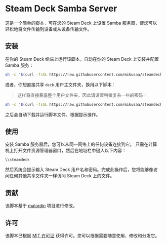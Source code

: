 # Steam Deck Samba Server

这是一个简单的脚本，可在您的 Steam Deck 上设置 Samba 服务器，使您可以轻松地将文件传输到设备或从设备传输文件。


## 安装

在你的 Steam Deck 终端上运行该脚本，自动在你的 Steam Deck 上安装并配置 Samba 服务：

```bash
sh -c "$(curl -fsSL https://raw.githubusercontent.com/mikusaa/steamdeck-samba-server/main/script.sh)"
```

或者，你想直接共享 `deck` 用户主文件夹，换用以下脚本：

> 这样将直接暴露整个用户文件夹，因此请设置稍微复杂一些的密码！

```bash
sh -c "$(curl -fsSL https://raw.githubusercontent.com/mikusaa/steamdeck-samba-server/main/script-home.sh)"
```

之后会自动下载并运行脚本文件，根据提示操作。

## 使用

安装 Samba 服务器后，您可以从同一网络上的任何设备连接到它。 只需在计算机上打开文件资源管理器窗口，然后在地址栏中键入以下内容：

```
\\steamdeck
```

然后系统会提示输入 Steam Deck 用户名和密码。完成此操作后，您将能够像访问任何其他共享文件夹一样访问 Steam Deck 上的文件。

## 贡献

该脚本基于 [malordin](https://github.com/malordin/steamdeck-samba-server) 项目进行修改。

## 许可

该脚本已根据 [MIT 许可证](https://github.com/mikusaa/steamdeck-samba-server/blob/main/LICENSE) 获得许可。您可以根据需要随意使用、修改和分发它。